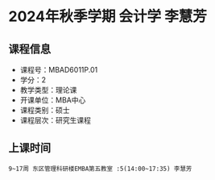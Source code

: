 # 2024年秋季学期 会计学 李慧芳






## 课程信息

- 课程号：MBAD6011P.01
- 学分：2
- 教学类型：理论课
- 开课单位：MBA中心
- 课程类别：硕士
- 课程层次：研究生课程

## 上课时间

```
9~17周 东区管理科研楼EMBA第五教室 :5(14:00~17:35) 李慧芳
```

